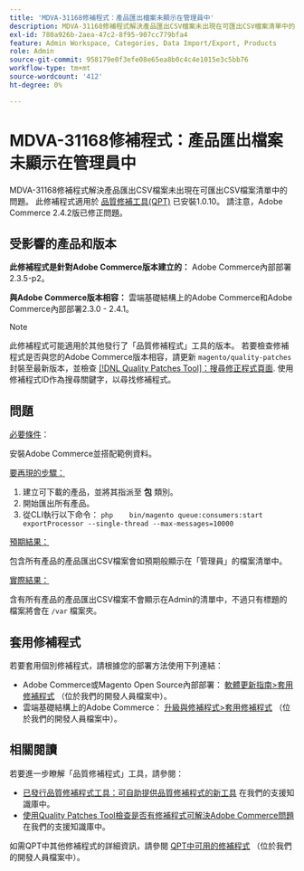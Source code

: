 ```yaml
---
title: 'MDVA-31168修補程式：產品匯出檔案未顯示在管理員中'
description: MDVA-31168修補程式解決產品匯出CSV檔案未出現在可匯出CSV檔案清單中的問題。 安裝[Quality Patches Tool (QPT)](https://devdocs.magento.com/guides/v2.4/comp-mgr/patching.html#mqp) 1.0.10時，即可使用此修補程式。 請注意，Adobe Commerce 2.4.2版已修正問題。
exl-id: 780a926b-2aea-47c2-8f95-907cc779bfa4
feature: Admin Workspace, Categories, Data Import/Export, Products
role: Admin
source-git-commit: 958179e0f3efe08e65ea8b0c4c4e1015e3c5bb76
workflow-type: tm+mt
source-wordcount: '412'
ht-degree: 0%

---
```


# MDVA-31168修補程式：產品匯出檔案未顯示在管理員中

MDVA-31168修補程式解決產品匯出CSV檔案未出現在可匯出CSV檔案清單中的問題。 此修補程式適用於 [品質修補工具(QPT)](https://devdocs.magento.com/guides/v2.4/comp-mgr/patching.html#mqp) 已安裝1.0.10。 請注意，Adobe Commerce 2.4.2版已修正問題。

## 受影響的產品和版本

**此修補程式是針對Adobe Commerce版本建立的：** Adobe Commerce內部部署2.3.5-p2。

**與Adobe Commerce版本相容：** 雲端基礎結構上的Adobe Commerce和Adobe Commerce內部部署2.3.0 - 2.4.1。

>[!NOTE]
>
>此修補程式可能適用於其他發行了「品質修補程式」工具的版本。 若要檢查修補程式是否與您的Adobe Commerce版本相容，請更新 `magento/quality-patches` 封裝至最新版本，並檢查 [[!DNL Quality Patches Tool]：搜尋修正程式頁面](https://devdocs.magento.com/quality-patches/tool.html#patch-grid). 使用修補程式ID作為搜尋關鍵字，以尋找修補程式。

## 問題

<u>必要條件</u>：

安裝Adobe Commerce並搭配範例資料。

<u>要再現的步驟：</u>

1. 建立可下載的產品，並將其指派至 **包** 類別。
1. 開始匯出所有產品。
1. 從CLI執行以下命令：    ```php    bin/magento queue:consumers:start exportProcessor --single-thread --max-messages=10000    ```

<u>預期結果：</u>

包含所有產品的產品匯出CSV檔案會如預期般顯示在「管理員」的檔案清單中。

<u>實際結果：</u>

含有所有產品的產品匯出CSV檔案不會顯示在Admin的清單中，不過只有標題的檔案將會在 `/var` 檔案夾。

## 套用修補程式

若要套用個別修補程式，請根據您的部署方法使用下列連結：

* Adobe Commerce或Magento Open Source內部部署： [軟體更新指南>套用修補程式](https://devdocs.magento.com/guides/v2.4/comp-mgr/patching/mqp.html) （位於我們的開發人員檔案中）。
* 雲端基礎結構上的Adobe Commerce： [升級與修補程式>套用修補程式](https://devdocs.magento.com/cloud/project/project-patch.html) （位於我們的開發人員檔案中）。

## 相關閱讀

若要進一步瞭解「品質修補程式」工具，請參閱：

* [已發行品質修補程式工具：可自助提供品質修補程式的新工具](/help/announcements/adobe-commerce-announcements/magento-quality-patches-released-new-tool-to-self-serve-quality-patches.md) 在我們的支援知識庫中。
* [使用Quality Patches Tool檢查是否有修補程式可解決Adobe Commerce問題](/help/support-tools/patches-available-in-qpt-tool/check-patch-for-magento-issue-with-magento-quality-patches.md) 在我們的支援知識庫中。

如需QPT中其他修補程式的詳細資訊，請參閱 [QPT中可用的修補程式](https://devdocs.magento.com/quality-patches/tool.html#patch-grid) （位於我們的開發人員檔案中）。
